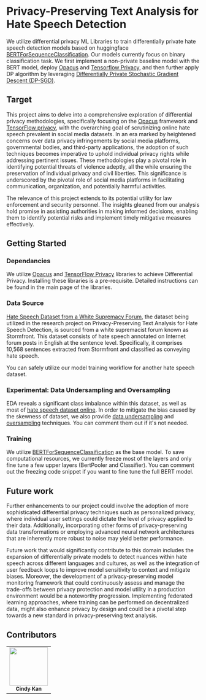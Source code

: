 # Privacy-Preserving Text Analysis for Hate Speech Detection
We utilize differential privacy ML Libraries to train differentially private hate speech detection models based on huggingface [BERTForSequenceClassification](https://huggingface.co/docs/transformers/en/model_doc/bert#transformers.BertForSequenceClassification). Our models currently focus on binary classification task. We first implement a non-private baseline model with the BERT model, deploy [Opacus](https://github.com/pytorch/opacus) and [Tensorflow Privacy](https://github.com/tensorflow/privacy), and then further apply DP algorithm by leveraging [Differentially Private Stochastic Gradient Descent (DP-SGD)](https://arxiv.org/abs/1607.00133).
## Target
This project aims to delve into a comprehensive exploration of differential privacy methodologies, specifically focusing on the [Opacus](https://github.com/pytorch/opacus) framework and [TensorFlow privacy](https://github.com/tensorflow/privacy), with the overarching goal of scrutinizing online hate speech prevalent in social media datasets. In an era marked by heightened concerns over data privacy infringements by social media platforms, governmental bodies, and third-party applications, the adoption of such techniques becomes imperative to uphold individual privacy rights while addressing pertinent issues. These methodologies play a pivotal role in identifying potential threats of violence adeptly, all the while ensuring the preservation of individual privacy and civil liberties. This significance is underscored by the pivotal role of social media platforms in facilitating communication, organization, and potentially harmful activities.

The relevance of this project extends to its potential utility for law enforcement and security personnel. The insights gleaned from our analysis hold promise in assisting authorities in making informed decisions, enabling them to identify potential risks and implement timely mitigative measures effectively.
## Getting Started
### Dependancies
We utilize [Opacus](https://github.com/pytorch/opacus) and [TensorFlow Privacy](https://github.com/tensorflow/privacy) libraries to achieve Differential Privacy. Installing these libraries is a pre-requisite. 
Detailed instructions can be found in the main page of the libraries.
### Data Source
[Hate Speech Dataset from a White Supremacy Forum](https://github.com/Vicomtech/hate-speech-dataset), the dataset being utilized in the research project on Privacy-Preserving Text Analysis for Hate Speech Detection, 
is sourced from a white supremacist forum known as Stormfront. 
This dataset consists of hate speech annotated on Internet forum posts in English at the sentence level. 
Specifically, it comprises 10,568 sentences extracted from Stormfront and classified as conveying hate speech.

You can safely utilize our model training workflow for another hate speech dataset.
### Experimental: Data Undersampling and Oversampling
EDA reveals a significant class imbalance within this dataset, as well as most of [hate speech dataset online](https://hatespeechdata.com/). In order to mitigate the bias caused by the skewness 
of dataset, we also provide [data undersampling](https://imbalanced-learn.org/stable/references/generated/imblearn.under_sampling.RandomUnderSampler.html) and [oversampling](https://github.com/makcedward/nlpaug) 
techniques. You can comment them out if it's not needed.
### Training
We utilize [BERTForSequenceClassification](https://huggingface.co/docs/transformers/en/model_doc/bert#transformers.BertForSequenceClassification) as the base model. To save computational resources, we currently freeze most of the layers and only fine tune a few upper layers (BertPooler and Classifier).
You can comment out the freezing code snippet if you want to fine tune the full BERT model.
## Future work
Further enhancements to our project could involve the adoption of more sophisticated differential privacy techniques such as personalized privacy, 
where individual user settings could dictate the level of privacy applied to their data. 
Additionally, incorporating other forms of privacy-preserving data transformations or employing advanced neural network architectures that are inherently more robust to
noise may yield better performance.

Future work that would significantly contribute to this domain includes the expansion of differentially private models to detect nuances within hate speech across different languages and cultures, as well as the integration of user feedback loops to improve model sensitivity to context and mitigate biases. Moreover, the development of a privacy-preserving model monitoring framework that could continuously assess and manage the trade-offs between privacy protection and model utility in a production environment would be a noteworthy progression. Implementing federated learning approaches, where training can be performed on decentralized data, might also enhance privacy by design and could be a pivotal step towards a new standard in privacy-preserving text analysis.
## Contributors
<table>
  <tr>
    <td align="center"><a href="https://github.com/CindyKan"><img src="https://avatars.githubusercontent.com/u/17608784?v=4" width="100px;" alt=""/><br /><sub><b>Cindy Kan</b></sub></a><br /></td>
  </tr>
</table>

